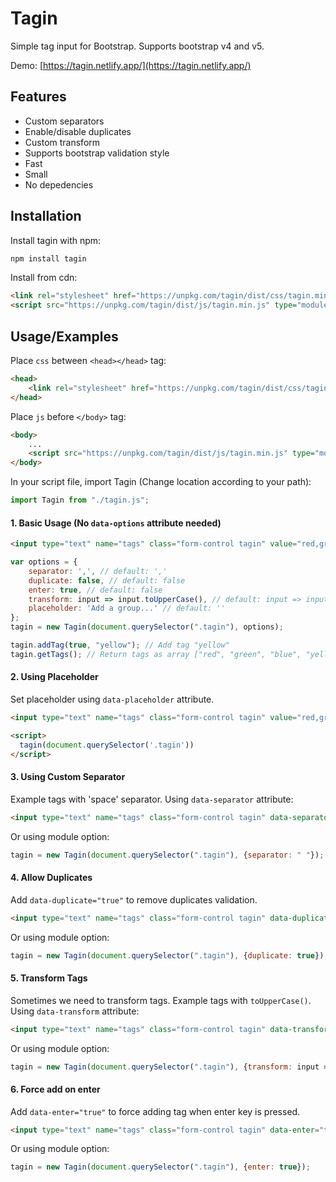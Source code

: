 # Tagin

Simple tag input for Bootstrap. Supports bootstrap v4 and v5.

Demo: [https://tagin.netlify.app/](https://tagin.netlify.app/)

## Features

- Custom separators
- Enable/disable duplicates
- Custom transform
- Supports bootstrap validation style
- Fast
- Small
- No depedencies


## Installation

Install tagin with npm:
```bash
npm install tagin
```

Install from cdn:
```html
<link rel="stylesheet" href="https://unpkg.com/tagin/dist/css/tagin.min.css">
<script src="https://unpkg.com/tagin/dist/js/tagin.min.js" type="module"></script>
```

## Usage/Examples

Place `css` between `<head></head>` tag:
```html
<head>
    <link rel="stylesheet" href="https://unpkg.com/tagin/dist/css/tagin.min.css">
</head>
```

Place `js` before `</body>` tag:
```html
<body>
    ...
    <script src="https://unpkg.com/tagin/dist/js/tagin.min.js" type="module"></script>
</body>
```
In your script file, import Tagin (Change location according to your path):
```js
import Tagin from "./tagin.js";
```

#### 1. Basic Usage (No `data-options` attribute needed)
```html
<input type="text" name="tags" class="form-control tagin" value="red,green,blue">
```
```js
var options = {
    separator: ',', // default: ','
    duplicate: false, // default: false
    enter: true, // default: false
    transform: input => input.toUpperCase(), // default: input => input
    placeholder: 'Add a group...' // default: ''
};
tagin = new Tagin(document.querySelector(".tagin"), options);

tagin.addTag(true, "yellow"); // Add tag "yellow"
tagin.getTags(); // Return tags as array ["red", "green", "blue", "yellow"]
```

#### 2. Using Placeholder
Set placeholder using `data-placeholder` attribute.
```html
<input type="text" name="tags" class="form-control tagin" value="red,green,blue" data-placeholder="Add a color... (then press comma)">

<script>
  tagin(document.querySelector('.tagin'))
</script>
```

#### 3. Using Custom Separator
Example tags with 'space' separator.
Using `data-separator` attribute:
```html
<input type="text" name="tags" class="form-control tagin" data-separator=" " value="red green blue">
```
Or using module option:
```js
tagin = new Tagin(document.querySelector(".tagin"), {separator: " "});
```

#### 4. Allow Duplicates
Add `data-duplicate="true"` to remove duplicates validation.
```html
<input type="text" name="tags" class="form-control tagin" data-duplicate="true" value="html,html,css,css,js,js">
```
Or using module option:
```js
tagin = new Tagin(document.querySelector(".tagin"), {duplicate: true});
```

#### 5. Transform Tags
Sometimes we need to transform tags.
Example tags with `toUpperCase()`.
Using  `data-transform` attribute:
```html
<input type="text" name="tags" class="form-control tagin" data-transform="input => input.toUpperCase()" value="HTML,CSS">
```
Or using module option:
```js
tagin = new Tagin(document.querySelector(".tagin"), {transform: input => input.toUpperCase()});
```

#### 6. Force add on enter
Add `data-enter="true"` to force adding tag when enter key is pressed.
```html
<input type="text" name="tags" class="form-control tagin" data-enter="true" value="red,green,blue" data-placeholder="Add a color... (then press comma or enter)">
```
Or using module option:
```js
tagin = new Tagin(document.querySelector(".tagin"), {enter: true});
```
